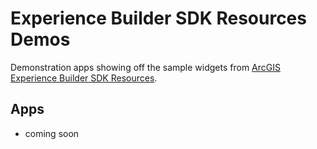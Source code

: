 # Experience Builder SDK Resources Demos

Demonstration apps showing off the sample widgets from [ArcGIS Experience Builder SDK Resources](https://github.com/Esri/arcgis-experience-builder-sdk-resources).

## Apps

- coming soon

